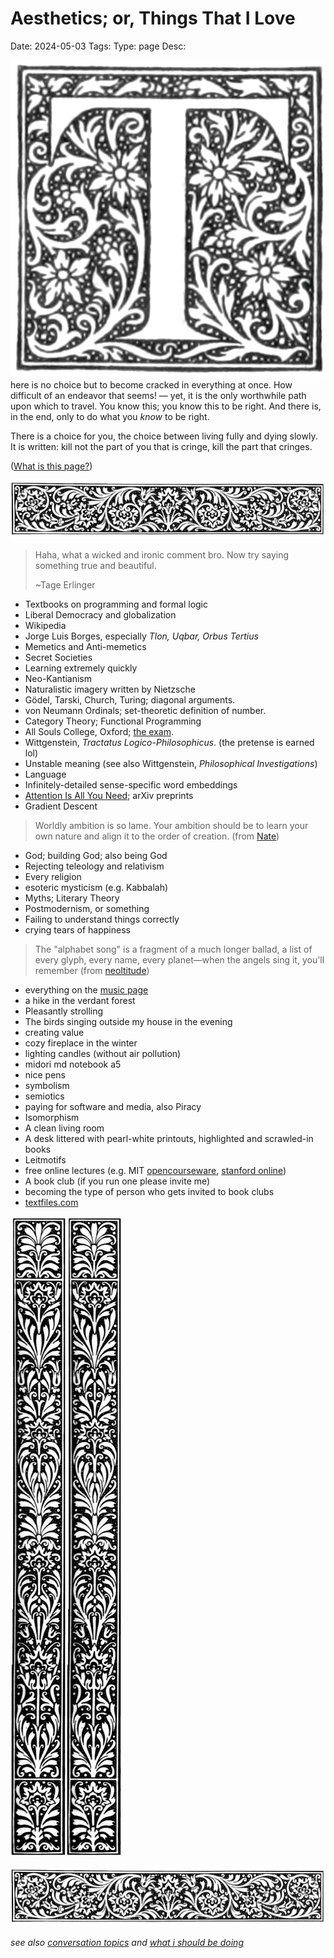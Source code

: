 # Aesthetics; or, Things That I Love
Date: 2024-05-03
Tags: 
Type: page
Desc: 

<img src="/static/images/drop-caps/scotch-t.webp" id="drop-cap" alt="the letter t, scotch-style drop cap">here is no choice but to become cracked in everything at once. How difficult of an endeavor that seems! — yet, it is the only worthwhile path upon which to travel. You know this; you know this to be right. And there is, in the end, only to do what you *know* to be right. 

There is a choice for you, the choice between living fully and dying slowly. It is written: kill not the part of you that is cringe, kill the part that cringes.

([What is this page?](aesthetics-what))

<img src="/static/images/top-border.webp" id="top-border">


> Haha, what a wicked and ironic comment bro. Now try saying something true and beautiful.
> 
> ~Tage Erlinger

- Textbooks on programming and formal logic
- Liberal Democracy and globalization
- Wikipedia
- Jorge Luis Borges, especially *Tlon, Uqbar, Orbus Tertius*
- Memetics and Anti-memetics
- Secret Societies
- Learning extremely quickly
- Neo-Kantianism
- Naturalistic imagery written by Nietzsche
- Gödel, Tarski, Church, Turing; diagonal arguments.
- von Neumann Ordinals; set-theoretic definition of number.
- Category Theory; Functional Programming
- All Souls College, Oxford; [the exam](https://www.reddit.com/r/oxforduni/comments/q0giir/my_all_souls_exam_experience/).
- Wittgenstein, *Tractatus Logico-Philosophicus*. (the pretense is earned lol)
- Unstable meaning (see also Wittgenstein, *Philosophical Investigations*)
- Language
- Infinitely-detailed sense-specific word embeddings
- [Attention Is All You Need](https://arxiv.org/abs/1706.03762); arXiv preprints
- Gradient Descent

> Worldly ambition is so lame. Your ambition should be to learn your own nature and align it to the order of creation.
> (from [Nate](https://twitter.com/TornadoNate/status/1785762427159609577))

- God; building God; also being God
- Rejecting teleology and relativism
- Every religion
- esoteric mysticism (e.g. Kabbalah)
- Myths; Literary Theory
- Postmodernism, or something
- Failing to understand things correctly
- crying tears of happiness

> The "alphabet song" is a fragment of a much longer ballad, a list of every glyph, every name, every planet—when the angels sing it, you'll remember
> (from [neoltitude](https://twitter.com/ctrlcreep/status/1773156537084604558))

- everything on the [music page](/music)
- a hike in the verdant forest
- Pleasantly strolling
- The birds singing outside my house in the evening
- creating value
- cozy fireplace in the winter
- lighting candles (without air pollution)
- midori md notebook a5
- nice pens
- symbolism
- semiotics
- paying for software and media, also Piracy
- Isomorphism
- A clean living room
- A desk littered with pearl-white printouts, highlighted and scrawled-in books
- Leitmotifs
- free online lectures (e.g. MIT [opencourseware](https://ocw.mit.edu/), [stanford online](https://www.youtube.com/@stanfordonline/videos))
- A book club (if you run one please invite me)
- becoming the type of person who gets invited to book clubs
- [textfiles.com](http://textfiles.com/)

<img src="/static/images/nice-border.webp" id="nice-looking-color-img"><img src="/static/images/nice-border.webp" id="nice-looking-color-img" style="right: 0px; left:auto;">

<img src="/static/images/top-border.webp" id="bottom-border">

*see also [conversation topics](conversation-topics) and [what i should be doing](/doing)*
